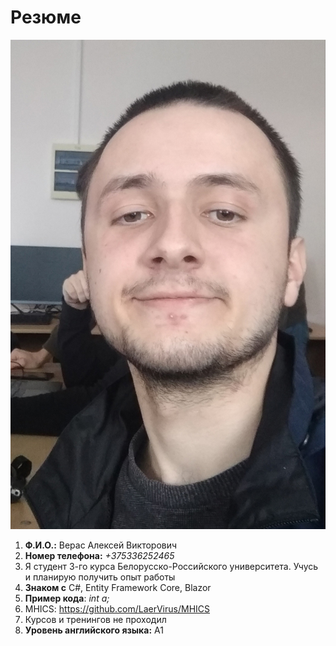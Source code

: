 # Резюме
![Фото](photo.png)
1. **Ф.И.О.:** Верас Алексей Викторович
2. **Номер телефона:** *+375336252465*
3. Я студент 3-го курса Белорусско-Российского университета. Учусь и планирую получить опыт работы
4. **Знаком с** C#, Entity Framework Core, Blazor
5. **Пример кода**: *int a;*
6. MHICS: https://github.com/LaerVirus/MHICS
7. Курсов и тренингов не проходил
8. **Уровень английского языка:** A1